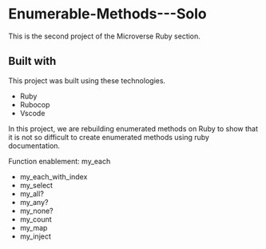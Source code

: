 # Enumerable-Methods---Solo

  This is the second project of the Microverse Ruby section.

 ## Built with
  This project was built using these technologies.

 - Ruby
 - Rubocop
 - Vscode

  In this project, we are rebuilding enumerated methods on Ruby to show 
  that it is not so difficult to create enumerated methods using ruby documentation.

  Function enablement: my_each
 - my_each_with_index
 - my_select
 - my_all?
 - my_any?
 - my_none?
 - my_count
 - my_map
 - my_inject